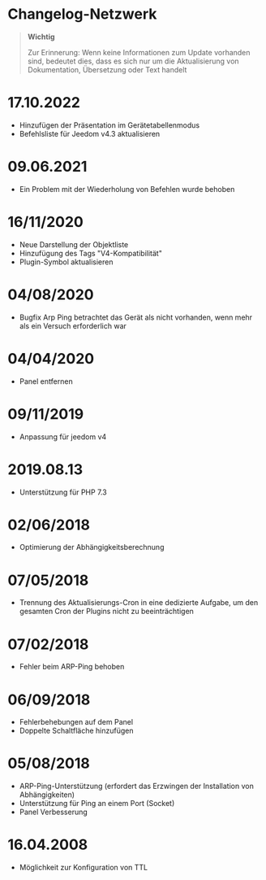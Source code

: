 # Changelog-Netzwerk

>**Wichtig**
>
>Zur Erinnerung: Wenn keine Informationen zum Update vorhanden sind, bedeutet dies, dass es sich nur um die Aktualisierung von Dokumentation, Übersetzung oder Text handelt

# 17.10.2022

- Hinzufügen der Präsentation im Gerätetabellenmodus
- Befehlsliste für Jeedom v4.3 aktualisieren

# 09.06.2021

- Ein Problem mit der Wiederholung von Befehlen wurde behoben

# 16/11/2020

- Neue Darstellung der Objektliste
- Hinzufügung des Tags "V4-Kompatibilität"
- Plugin-Symbol aktualisieren

# 04/08/2020

- Bugfix Arp Ping betrachtet das Gerät als nicht vorhanden, wenn mehr als ein Versuch erforderlich war

# 04/04/2020

- Panel entfernen

# 09/11/2019

- Anpassung für jeedom v4

# 2019.08.13

- Unterstützung für PHP 7.3

# 02/06/2018

- Optimierung der Abhängigkeitsberechnung

# 07/05/2018

- Trennung des Aktualisierungs-Cron in eine dedizierte Aufgabe, um den gesamten Cron der Plugins nicht zu beeinträchtigen

# 07/02/2018

- Fehler beim ARP-Ping behoben

# 06/09/2018

- Fehlerbehebungen auf dem Panel
- Doppelte Schaltfläche hinzufügen

# 05/08/2018

- ARP-Ping-Unterstützung (erfordert das Erzwingen der Installation von Abhängigkeiten)
- Unterstützung für Ping an einem Port (Socket)
- Panel Verbesserung

# 16.04.2008

- Möglichkeit zur Konfiguration von TTL
